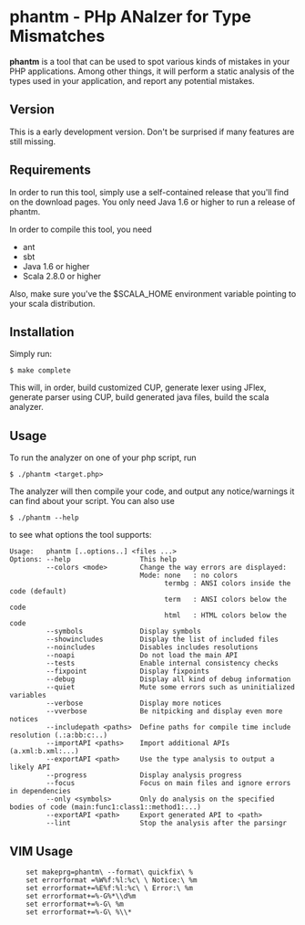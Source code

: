 phantm - PHp ANalzer for Type Mismatches
======

**phantm** is a tool that can be used to spot various kinds of mistakes in your
PHP applications. Among other things, it will perform a static analysis of the
types used in your application, and report any potential mistakes.

Version
-------

This is a early development version. Don't be surprised if many features are still missing.

Requirements
------------
In order to run this tool, simply use a self-contained release that you'll find on the download pages.
You only need Java 1.6 or higher to run a release of phantm.


In order to compile this tool, you need
*   ant
*   sbt
*   Java 1.6 or higher
*   Scala 2.8.0 or higher

Also, make sure you've the $SCALA_HOME environment variable pointing to your scala distribution.

Installation
------------
Simply run:

    $ make complete

This will, in order, build customized CUP, generate lexer using JFlex, generate parser using CUP, build generated java files, build the scala analyzer.

Usage
-----
To run the analyzer on one of your php script, run

    $ ./phantm <target.php>

The analyzer will then compile your code, and output any notice/warnings it can find about your script. You can also use 

    $ ./phantm --help

to see what options the tool supports:

    Usage:   phantm [..options..] <files ...>
    Options: --help                 This help
             --colors <mode>        Change the way errors are displayed:
                                    Mode: none   : no colors
                                          termbg : ANSI colors inside the code (default)
                                          term   : ANSI colors below the code
                                          html   : HTML colors below the code
             --symbols              Display symbols
             --showincludes         Display the list of included files
             --noincludes           Disables includes resolutions
             --noapi                Do not load the main API
             --tests                Enable internal consistency checks
             --fixpoint             Display fixpoints
             --debug                Display all kind of debug information
             --quiet                Mute some errors such as uninitialized variables
             --verbose              Display more notices
             --vverbose             Be nitpicking and display even more notices
             --includepath <paths>  Define paths for compile time include resolution (.:a:bb:c:..)
             --importAPI <paths>    Import additional APIs (a.xml:b.xml:...)
             --exportAPI <path>     Use the type analysis to output a likely API
             --progress             Display analysis progress
             --focus                Focus on main files and ignore errors in dependencies
             --only <symbols>       Only do analysis on the specified bodies of code (main:func1:class1::method1:...)
             --exportAPI <path>     Export generated API to <path>
             --lint                 Stop the analysis after the parsingr

VIM Usage
---------
        set makeprg=phantm\ --format\ quickfix\ %
        set errorformat =%W%f:%l:%c\ \ Notice:\ %m
        set errorformat+=%E%f:%l:%c\ \ Error:\ %m
        set errorformat+=%-G%*\\d%m
        set errorformat+=%-G\ %m
        set errorformat+=%-G\ %\\*
